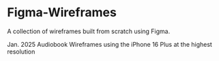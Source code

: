# Figma-Wireframes
A collection of wireframes built from scratch using Figma.

Jan. 2025
Audiobook Wireframes using the iPhone 16 Plus at the highest resolution
